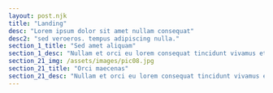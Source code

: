 ```yaml
---
layout: post.njk
title: "Landing"
desc: "Lorem ipsum dolor sit amet nullam consequat"
desc2: "sed veroeros. tempus adipiscing nulla."
section_1_title: "Sed amet aliquam"
section_1_desc: "Nullam et orci eu lorem consequat tincidunt vivamus et sagittis magna sed nunc rhoncus condimentum sem. In efficitur ligula tate urna. Maecenas massa vel lacinia pellentesque lorem ipsum dolor. Nullam et orci eu lorem consequat tincidunt. Vivamus et sagittis libero. Nullam et orci eu lorem consequat tincidunt vivamus et sagittis magna sed nunc rhoncus condimentum sem. In efficitur ligula tate urna."
section_21_img: /assets/images/pic08.jpg
section_21_title: "Orci maecenas"
section_21_desc: "Nullam et orci eu lorem consequat tincidunt vivamus et sagittis magna sed nunc rhoncus condimentum sem. In efficitur ligula tate urna. Maecenas massa sed magna lacinia magna pellentesque lorem ipsum dolor. Nullam et orci eu lorem consequat tincidunt. Vivamus et sagittis tempus."
---
```

